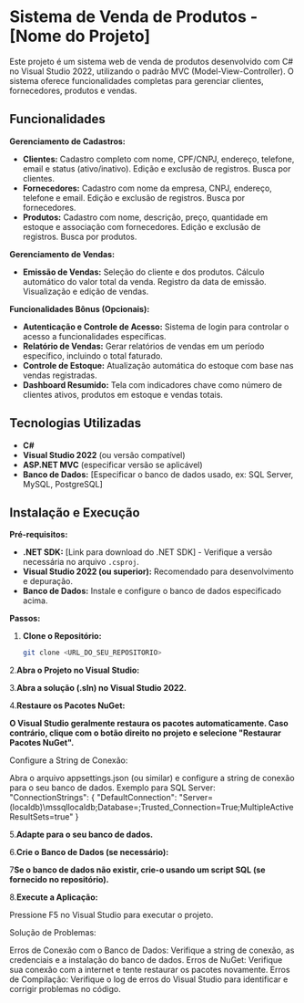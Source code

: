 # Sistema de Venda de Produtos - [Nome do Projeto]

Este projeto é um sistema web de venda de produtos desenvolvido com C# no Visual Studio 2022, utilizando o padrão MVC (Model-View-Controller). O sistema oferece funcionalidades completas para gerenciar clientes, fornecedores, produtos e vendas.

## Funcionalidades

**Gerenciamento de Cadastros:**

* **Clientes:** Cadastro completo com nome, CPF/CNPJ, endereço, telefone, email e status (ativo/inativo). Edição e exclusão de registros. Busca por clientes.
* **Fornecedores:** Cadastro com nome da empresa, CNPJ, endereço, telefone e email. Edição e exclusão de registros. Busca por fornecedores.
* **Produtos:** Cadastro com nome, descrição, preço, quantidade em estoque e associação com fornecedores. Edição e exclusão de registros. Busca por produtos.

**Gerenciamento de Vendas:**

* **Emissão de Vendas:** Seleção do cliente e dos produtos. Cálculo automático do valor total da venda. Registro da data de emissão. Visualização e edição de vendas.

**Funcionalidades Bônus (Opcionais):**

* **Autenticação e Controle de Acesso:** Sistema de login para controlar o acesso a funcionalidades específicas.
* **Relatório de Vendas:** Gerar relatórios de vendas em um período específico, incluindo o total faturado.
* **Controle de Estoque:** Atualização automática do estoque com base nas vendas registradas.
* **Dashboard Resumido:** Tela com indicadores chave como número de clientes ativos, produtos em estoque e vendas totais.

## Tecnologias Utilizadas

* **C#**
* **Visual Studio 2022** (ou versão compatível)
* **ASP.NET MVC** (especificar versão se aplicável)
* **Banco de Dados:** [Especificar o banco de dados usado, ex: SQL Server, MySQL, PostgreSQL]

## Instalação e Execução

**Pré-requisitos:**

* **.NET SDK:**  [Link para download do .NET SDK] -  Verifique a versão necessária no arquivo `.csproj`.
* **Visual Studio 2022 (ou superior):**  Recomendado para desenvolvimento e depuração.
* **Banco de Dados:** Instale e configure o banco de dados especificado acima.

**Passos:**

1. **Clone o Repositório:**

   ```bash
   git clone <URL_DO_SEU_REPOSITORIO>

2.**Abra o Projeto no Visual Studio:**

3.**Abra a solução (.sln) no Visual Studio 2022.**

4.**Restaure os Pacotes NuGet:**

**O Visual Studio geralmente restaura os pacotes automaticamente. Caso contrário, clique com o botão direito no projeto e selecione "Restaurar Pacotes NuGet".**

Configure a String de Conexão:

Abra o arquivo appsettings.json (ou similar) e configure a string de conexão para o seu banco de dados. Exemplo para SQL Server:
"ConnectionStrings": {
  "DefaultConnection": "Server=(localdb)\\mssqllocaldb;Database=<SeuNomeDoBancoDeDados>;Trusted_Connection=True;MultipleActiveResultSets=true"
}

5.**Adapte para o seu banco de dados.**

6.**Crie o Banco de Dados (se necessário):**

7**Se o banco de dados não existir, crie-o usando um script SQL (se fornecido no repositório).**

8.**Execute a Aplicação:**

Pressione F5 no Visual Studio para executar o projeto.

Solução de Problemas:

Erros de Conexão com o Banco de Dados: Verifique a string de conexão, as credenciais e a instalação do banco de dados.
Erros de NuGet: Verifique sua conexão com a internet e tente restaurar os pacotes novamente.
Erros de Compilação: Verifique o log de erros do Visual Studio para identificar e corrigir problemas no código.
